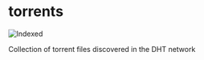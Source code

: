 torrents 
========
![Indexed](https://img.shields.io/badge/indexed-254344-blue)

Collection of torrent files discovered in the DHT network
